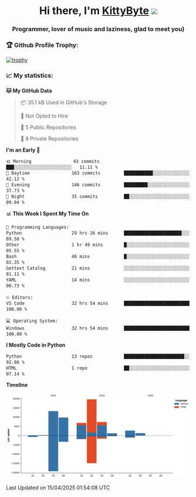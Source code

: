 <h1 align="center">Hi there, I'm <a href="https://github.com/KittyByte" target="_blank">KittyByte</a> 
<img src="https://github.com/blackcater/blackcater/raw/main/images/Hi.gif" height="32"/></h1>
<h3 align="center">Programmer, lover of music and laziness, glad to meet you)</h3>



<h3>🏆 Github Profile Trophy:</h1>

[![trophy](https://github-profile-trophy.vercel.app/?username=KittyByte&theme=gruvbox)](https://github.com/ryo-ma/github-profile-trophy)

<h3>📈 My statistics:</h1>

<!--START_SECTION:waka-->
**🐱 My GitHub Data** 

> 📦 35.1 kB Used in GitHub's Storage 
 > 
> 🚫 Not Opted to Hire
 > 
> 📜 5 Public Repositories 
 > 
> 🔑 8 Private Repositories 
 > 
**I'm an Early 🐤** 

```text
🌞 Morning                43 commits          ███░░░░░░░░░░░░░░░░░░░░░░   11.11 % 
🌆 Daytime                163 commits         ███████████░░░░░░░░░░░░░░   42.12 % 
🌃 Evening                146 commits         █████████░░░░░░░░░░░░░░░░   37.73 % 
🌙 Night                  35 commits          ██░░░░░░░░░░░░░░░░░░░░░░░   09.04 % 
```


📊 **This Week I Spent My Time On** 

```text
💬 Programming Languages: 
Python                   29 hrs 26 mins      ██████████████████████░░░   89.50 % 
Other                    1 hr 49 mins        █░░░░░░░░░░░░░░░░░░░░░░░░   05.55 % 
Bash                     46 mins             █░░░░░░░░░░░░░░░░░░░░░░░░   02.35 % 
Gettext Catalog          21 mins             ░░░░░░░░░░░░░░░░░░░░░░░░░   01.11 % 
YAML                     14 mins             ░░░░░░░░░░░░░░░░░░░░░░░░░   00.73 % 

🔥 Editors: 
VS Code                  32 hrs 54 mins      █████████████████████████   100.00 % 

💻 Operating System: 
Windows                  32 hrs 54 mins      █████████████████████████   100.00 % 
```

**I Mostly Code in Python** 

```text
Python                   13 repos            ███████████████████████░░   92.86 % 
HTML                     1 repo              ██░░░░░░░░░░░░░░░░░░░░░░░   07.14 % 
```



**Timeline**

![Lines of Code chart](https://raw.githubusercontent.com/KittyByte/KittyByte/main/assets/bar_graph.png)


 Last Updated on 15/04/2025 01:54:08 UTC
<!--END_SECTION:waka-->
